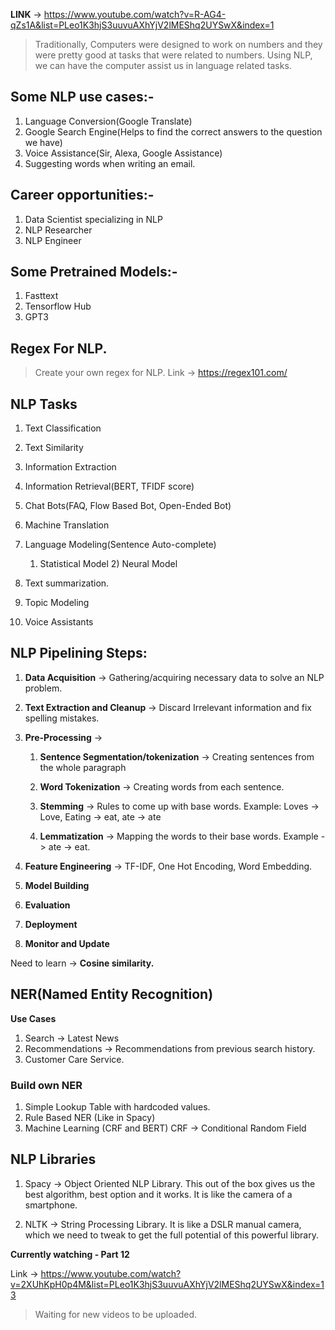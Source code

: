**LINK** -> https://www.youtube.com/watch?v=R-AG4-qZs1A&list=PLeo1K3hjS3uuvuAXhYjV2lMEShq2UYSwX&index=1

>Traditionally, Computers were designed to work on numbers and they were pretty good at tasks that were related to numbers.
    Using NLP, we can have the computer assist us in language related tasks.


## Some NLP use cases:-

1) Language Conversion(Google Translate)
2) Google Search Engine(Helps to find the correct answers to the question we have)
3) Voice Assistance(Sir, Alexa, Google Assistance)
4) Suggesting words when writing an email.

## Career opportunities:-

1) Data Scientist specializing in NLP
2) NLP Researcher
3) NLP Engineer


## Some Pretrained Models:-

1) Fasttext
2) Tensorflow Hub
3) GPT3





## Regex For NLP.

> Create your own regex for NLP.
Link -> https://regex101.com/


## NLP Tasks

1) Text Classification
2) Text Similarity
3) Information Extraction
4) Information Retrieval(BERT, TFIDF score)
5) Chat Bots(FAQ, Flow Based Bot, Open-Ended Bot)
6) Machine Translation
7) Language Modeling(Sentence Auto-complete)
    1) Statistical Model 2) Neural Model

8) Text summarization.
9) Topic Modeling
10) Voice Assistants


## NLP Pipelining Steps:

1) **Data Acquisition** -> Gathering/acquiring necessary data to solve an NLP problem.

2) **Text Extraction and Cleanup** -> Discard Irrelevant information and fix spelling mistakes.

3) **Pre-Processing** ->

   1) **Sentence Segmentation/tokenization** -> Creating sentences from the whole paragraph

   2) **Word Tokenization** ->  Creating words from each sentence.

   3) **Stemming** -> Rules to come up with base words. Example: Loves -> Love, Eating -> eat, ate -> ate

   4) **Lemmatization** -> Mapping the words to their base words. Example -> ate -> eat.


4) **Feature Engineering** -> TF-IDF, One Hot Encoding, Word Embedding.

5) **Model Building** 

6) **Evaluation**

7) **Deployment**

8) **Monitor and Update**




Need to learn -> **Cosine similarity.**


## NER(Named Entity Recognition)

**Use Cases**

1) Search -> Latest News
2) Recommendations -> Recommendations from previous search history.
3) Customer Care Service.


### Build own NER

1) Simple Lookup Table with hardcoded values.
2) Rule Based NER (Like in Spacy)
3) Machine Learning (CRF and BERT)  CRF -> Conditional Random Field


## NLP Libraries

1) Spacy -> Object Oriented NLP Library. This out of the box gives us the best algorithm, best option and it works. It is like the camera of a smartphone.

2) NLTK -> String Processing Library. It is like a DSLR manual camera, which we need to tweak to get the full potential of this powerful library.





**Currently watching - Part 12**

Link -> https://www.youtube.com/watch?v=2XUhKpH0p4M&list=PLeo1K3hjS3uuvuAXhYjV2lMEShq2UYSwX&index=13


> Waiting for new videos to be uploaded.